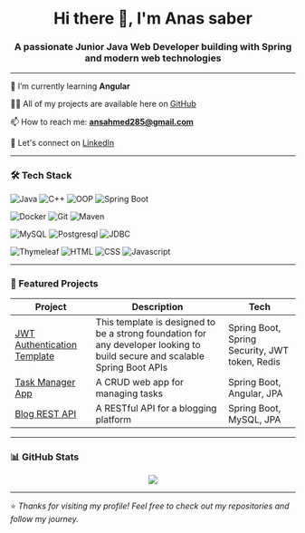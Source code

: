 <h1 align="center">Hi there 👋, I'm Anas saber</h1>
<h3 align="center">A passionate Junior Java Web Developer building with Spring and modern web technologies</h3>

---

🌱 I’m currently learning **Angular**

👨‍💻 All of my projects are available here on [GitHub](https://github.com/Anss1?tab=repositories)

📫 How to reach me: **ansahmed285@gmail.com**

💼 Let's connect on [LinkedIn](https://linkedin.com/in/anas-saber-047-this-me)

---

### 🛠️ Tech Stack

![Java](https://img.shields.io/badge/-Java-007396?style=flat-square&logo=java)
![C++](https://img.shields.io/badge/-C++-00599C?style=flat-square&logo=c%2B%2B)
![OOP](https://img.shields.io/badge/-Object%20Oriented%20Programming-7952B3?style=flat-square)
![Spring Boot](https://img.shields.io/badge/-SpringBoot-6DB33F?style=flat-square&logo=spring-boot)

![Docker](https://img.shields.io/badge/-Docker-F05032?style=flat-square&logo=docker)
![Git](https://img.shields.io/badge/-Git-F05032?style=flat-square&logo=git)
![Maven](https://img.shields.io/badge/-Maven-C71A36?style=flat-square&logo=apache-maven)

![MySQL](https://img.shields.io/badge/-MySQL-4479A1?style=flat-square&logo=mysql)
![Postgresql](https://img.shields.io/badge/-Postgresql-336791?style=flat-square&logo=postgresql)
![JDBC](https://img.shields.io/badge/-JDBC-007396?style=flat-square&logo=java)

![Thymeleaf](https://img.shields.io/badge/-Thymeleaf-005F0F?style=flat-square&logo=thymeleaf)
![HTML](https://img.shields.io/badge/-HTML-E34F26?style=flat-square&logo=html5)
![CSS](https://img.shields.io/badge/-CSS-1572B6?style=flat-square&logo=css3)
![Javascript](https://img.shields.io/badge/-Javascript-E34F26?style=flat-square&logo=javascript)

---

### 📂 Featured Projects

| Project | Description | Tech |
|--------|-------------|------|
| [JWT Authentication Template](https://github.com/Anss1/JWT_Authentication-Refresh_Token-Redis_Blacklist) | This template is designed to be a strong foundation for any developer looking to build secure and scalable Spring Boot APIs | Spring Boot, Spring Security, JWT token, Redis |
| [Task Manager App](https://github.com/Anss1/task-manager-app) | A CRUD web app for managing tasks | Spring Boot, Angular, JPA |
| [Blog REST API](https://github.com/Anss1/spring_blog) | A RESTful API for a blogging platform | Spring Boot, MySQL, JPA |

---

### 📊 GitHub Stats

<p align="center">
  <img src="https://github-readme-stats.vercel.app/api/top-langs/?username=Anss1&layout=compact&theme=radical" />
</p>

---

⭐️ _Thanks for visiting my profile! Feel free to check out my repositories and follow my journey._

